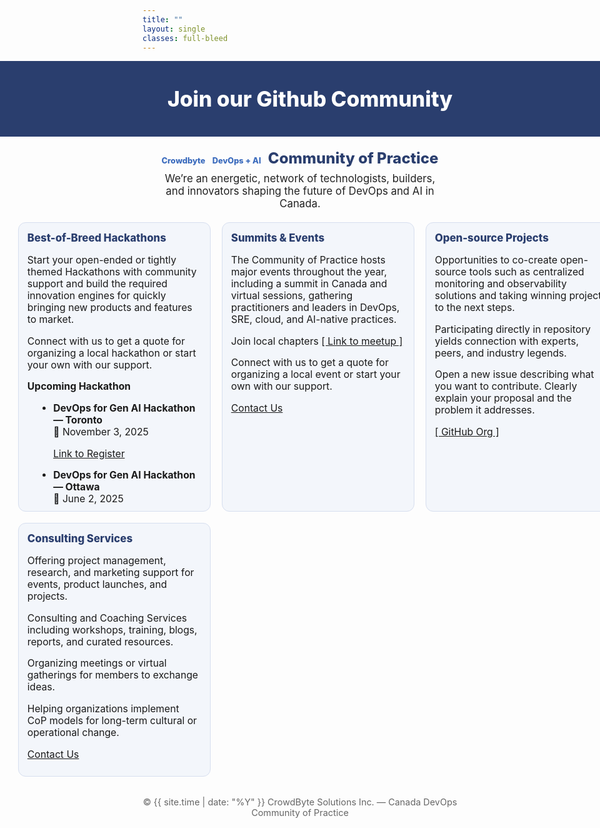```yaml
---
title: ""
layout: single
classes: full-bleed
---
```

<!-- Inline fallback styles: guarantees hero + 4 columns now -->
<style>
/* ===== FORCE FULL-WIDTH (works regardless of theme wrappers) ===== */
.page.full-bleed .page__title{ display:none !important; }

/* Make hero and grid span the entire viewport width */
.hero-band,
.grid4 {
  margin-left: calc(50% - 50vw) !important;
  margin-right: calc(50% - 50vw) !important;
  width: 100vw !important;
}

/* Content padding at the edges so cards don’t touch the browser edge */
.grid4 {
  padding-left: clamp(16px, 3vw, 32px);
  padding-right: clamp(16px, 3vw, 32px);
  display: grid;
  grid-template-columns: repeat(auto-fit, minmax(260px, 1fr)); /* fluid by device */
  gap: 18px;
  margin-top: 1rem;
  margin-bottom: 2rem;
}
@media (max-width: 360px){
  .grid4 { grid-template-columns: 1fr; }
}

/* Keep subhead/tagline readable but allow wider than the old 980px cap */
.subhead{
  text-align:center; margin:1.25rem auto .25rem; font-weight:800;
  font-size:clamp(1.2rem,2.5vw,1.5rem); color:#2a3e6e;
}
.tagline{
  text-align:center; font-size:1.05rem; color:#222;
  margin:.5rem auto 1.25rem;
  padding-left: clamp(16px, 3vw, 32px);
  padding-right: clamp(16px, 3vw, 32px);
  max-width: none; /* don't constrain */
}

/* Hero look */
.hero-band{ background:#2a3e6e; color:#fff; text-align:center; padding:2.5rem 1rem; }
.hero-band h1{ margin:0; font-size:clamp(1.8rem,3.5vw,2.4rem); font-weight:800; }

/* Cards */
.card{
  background:#f3f6fb; border-radius:12px; padding:14px 14px 10px;
  border:1px solid #d7dfef; min-height:320px;
}
.card h3{ margin:0 0 8px; color:#2a3e6e; font-weight:800; font-size:1.05rem; }
.card p, .card li{ font-size:.98rem; }
.card ul{ margin:0 0 0 1.1rem; }

/* Badges / section titles */
.badge{
  display:inline-block; background:#2a3e6e; color:#fff; padding:2px 8px;
  border-radius:999px; font-size:.8rem; margin-right:6px;
}
.section-title{ font-size:1.05rem; margin-top:.5rem; font-weight:700; }

/* Footer note */
.footer-note{ text-align:center; font-size:.9rem; color:#666; margin:1.5rem 0 .75rem; }

  /* Make "Crowdbyte  DevOps + AI" look like plain blue text (no pill) */
.subhead .badge {
  background: transparent !important;
  color: #3b6bbd !important;   /* match the screenshot blue */
  padding: 0 !important;
  border-radius: 0 !important;
  font-weight: 800;
  text-decoration: none;       /* no underline */
}

/* Optional: make the section headers use the same blue as the screenshot */
.page .page__inner-wrap .page__content .card h3 {
  color: #3b6bbd;
  font-weight: 800;
}
  /* Calendar emoji before marked dates */
.cal::before,
time.cal::before{
  content: "📅 ";
  /* Optional small spacing/align tweaks */
  letter-spacing: 0;
  vertical-align: baseline;
}

</style>



<div class="hero-band">
  <h1>Join our Github Community</h1>
</div>

<p class="subhead">
  <span class="badge">Crowdbyte</span> <span class="badge">DevOps + AI</span> Community of Practice
</p>

<p class="tagline">
  We’re an energetic, network of technologists, builders, and innovators shaping the future of DevOps and AI in Canada.
</p>

<div class="grid4">
  <div class="card">
    <h3>Best-of-Breed Hackathons</h3>
    <p>Start your open-ended or tightly themed Hackathons with community support and build the required innovation engines for quickly bringing new products and features to market.</p>
    <p>Connect with us to get a quote for organizing a local hackathon or start your own with our support.</p>
    <p class="section-title">Upcoming Hackathon</p>
    <ul>
      <li><strong>DevOps for Gen AI Hackathon — Toronto</strong><br><span class="cal">November 3, 2025</span></li>
      <p><a href="https://www.eventbrite.ca/e/devops-for-genai-hackathon-tickets-1407877793379" target="_blank" rel="noopener noreferrer">Link to Register</a></p>
      <li><strong>DevOps for Gen AI Hackathon — Ottawa</strong><br><span class="cal">June 2, 2025</span></li>
    </ul>
    
  </div>

  <div class="card">
    <h3>Summits &amp; Events</h3>
    <p>The Community of Practice hosts major events throughout the year, including a summit in Canada and virtual sessions, gathering practitioners and leaders in DevOps, SRE, cloud, and AI-native practices.</p>
    <p>Join local chapters <a href="https://www.meetup.com/" target="_blank">[ Link to meetup ]</a></p>
    <p>Connect with us to get a quote for organizing a local event or start your own with our support.</p>
    <p><a href="{{ '/contact/' | relative_url }}">Contact Us</a></p>
  </div>

  <div class="card">
    <h3>Open-source Projects</h3>
    <p>Opportunities to co-create open-source tools such as centralized monitoring and observability solutions and taking winning projects to the next steps.</p>
    <p>Participating directly in repository yields connection with experts, peers, and industry legends.</p>
    <p>Open a new issue describing what you want to contribute. Clearly explain your proposal and the problem it addresses.</p>
    <p><a href="https://github.com/CanadaDevOpsCommunity2025" target="_blank">[ GitHub Org ]</a></p>
  </div>

  <div class="card">
    <h3>Consulting Services</h3>
    <p>Offering project management, research, and marketing support for events, product launches, and projects.</p>
    <p>Consulting and Coaching Services including workshops, training, blogs, reports, and curated resources.</p>
    <p>Organizing meetings or virtual gatherings for members to exchange ideas.</p>
    <p>Helping organizations implement CoP models for long-term cultural or operational change.</p>
    <p><a href="{{ '/contact/' | relative_url }}">Contact Us</a></p>
  </div>
</div>

<div class="footer-note">
  © {{ site.time | date: "%Y" }} CrowdByte Solutions Inc. — Canada DevOps Community of Practice
</div>
